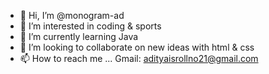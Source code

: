 - 👋 Hi, I’m @monogram-ad
- 👀 I’m interested in coding & sports
- 🌱 I’m currently learning Java
- 💞️ I’m looking to collaborate on new ideas with html & css
- 📫 How to reach me ... Gmail: adityaisrollno21@gmail.com

<!---
monogram-ad/monogram-ad is a ✨ special ✨ repository because its `README.md` (this file) appears on your GitHub profile.
You can click the Preview link to take a look at your changes.
--->

